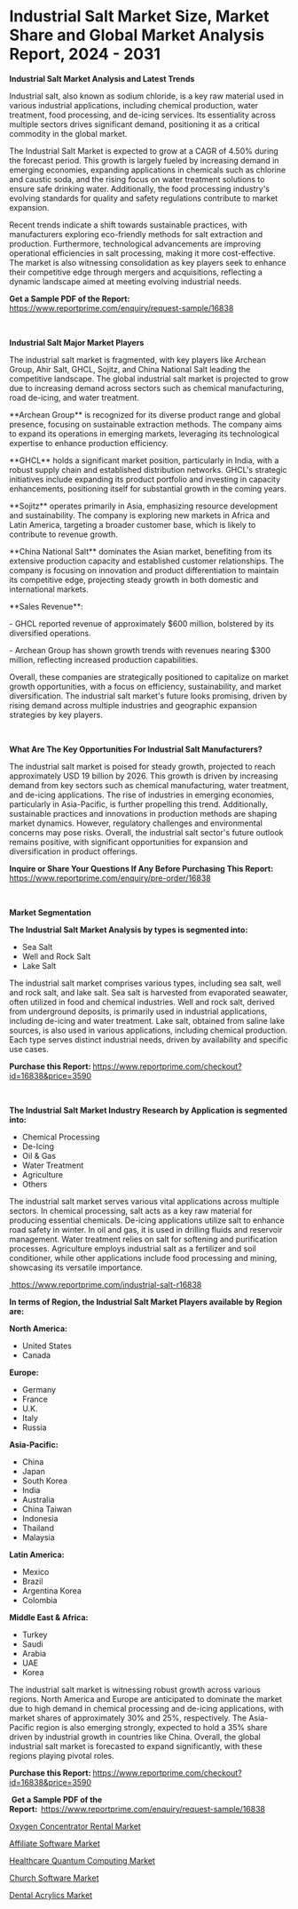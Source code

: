 <p><h1>Industrial Salt Market Size, Market Share and Global Market Analysis Report, 2024 - 2031</h1></p><p><strong>Industrial Salt Market Analysis and Latest Trends</strong></p>
<p><p>Industrial salt, also known as sodium chloride, is a key raw material used in various industrial applications, including chemical production, water treatment, food processing, and de-icing services. Its essentiality across multiple sectors drives significant demand, positioning it as a critical commodity in the global market.</p><p>The Industrial Salt Market is expected to grow at a CAGR of 4.50% during the forecast period. This growth is largely fueled by increasing demand in emerging economies, expanding applications in chemicals such as chlorine and caustic soda, and the rising focus on water treatment solutions to ensure safe drinking water. Additionally, the food processing industry's evolving standards for quality and safety regulations contribute to market expansion. </p><p>Recent trends indicate a shift towards sustainable practices, with manufacturers exploring eco-friendly methods for salt extraction and production. Furthermore, technological advancements are improving operational efficiencies in salt processing, making it more cost-effective. The market is also witnessing consolidation as key players seek to enhance their competitive edge through mergers and acquisitions, reflecting a dynamic landscape aimed at meeting evolving industrial needs.</p></p>
<p><strong>Get a Sample PDF of the Report:&nbsp;</strong> <a href="https://www.reportprime.com/enquiry/request-sample/16838?utm_campaign=100&utm_medium=2&utm_source=Github&utm_content=ia&utm_term=24112024&utm_id=industrial-salt">https://www.reportprime.com/enquiry/request-sample/16838</a></p>
<p>&nbsp;</p>
<p><strong>Industrial Salt Major Market Players</strong></p>
<p><p>The industrial salt market is fragmented, with key players like Archean Group, Ahir Salt, GHCL, Sojitz, and China National Salt leading the competitive landscape. The global industrial salt market is projected to grow due to increasing demand across sectors such as chemical manufacturing, road de-icing, and water treatment.</p><p>**Archean Group** is recognized for its diverse product range and global presence, focusing on sustainable extraction methods. The company aims to expand its operations in emerging markets, leveraging its technological expertise to enhance production efficiency.</p><p>**GHCL** holds a significant market position, particularly in India, with a robust supply chain and established distribution networks. GHCL's strategic initiatives include expanding its product portfolio and investing in capacity enhancements, positioning itself for substantial growth in the coming years.</p><p>**Sojitz** operates primarily in Asia, emphasizing resource development and sustainability. The company is exploring new markets in Africa and Latin America, targeting a broader customer base, which is likely to contribute to revenue growth.</p><p>**China National Salt** dominates the Asian market, benefiting from its extensive production capacity and established customer relationships. The company is focusing on innovation and product differentiation to maintain its competitive edge, projecting steady growth in both domestic and international markets.</p><p>**Sales Revenue**: </p><p>- GHCL reported revenue of approximately $600 million, bolstered by its diversified operations. </p><p>- Archean Group has shown growth trends with revenues nearing $300 million, reflecting increased production capabilities.</p><p>Overall, these companies are strategically positioned to capitalize on market growth opportunities, with a focus on efficiency, sustainability, and market diversification. The industrial salt market's future looks promising, driven by rising demand across multiple industries and geographic expansion strategies by key players.</p></p>
<p>&nbsp;</p>
<p><strong>What Are The Key Opportunities For Industrial Salt Manufacturers?</strong></p>
<p><p>The industrial salt market is poised for steady growth, projected to reach approximately USD 19 billion by 2026. This growth is driven by increasing demand from key sectors such as chemical manufacturing, water treatment, and de-icing applications. The rise of industries in emerging economies, particularly in Asia-Pacific, is further propelling this trend. Additionally, sustainable practices and innovations in production methods are shaping market dynamics. However, regulatory challenges and environmental concerns may pose risks. Overall, the industrial salt sector's future outlook remains positive, with significant opportunities for expansion and diversification in product offerings.</p></p>
<p><strong>Inquire or Share Your Questions If Any Before Purchasing This Report:</strong> <a href="https://www.reportprime.com/enquiry/pre-order/16838?utm_campaign=100&utm_medium=2&utm_source=Github&utm_content=ia&utm_term=24112024&utm_id=industrial-salt">https://www.reportprime.com/enquiry/pre-order/16838</a></p>
<p>&nbsp;</p>
<p><strong>Market Segmentation</strong></p>
<p><strong>The Industrial Salt Market Analysis by types is segmented into:</strong></p>
<p><ul><li>Sea Salt</li><li>Well and Rock Salt</li><li>Lake Salt</li></ul></p>
<p><p>The industrial salt market comprises various types, including sea salt, well and rock salt, and lake salt. Sea salt is harvested from evaporated seawater, often utilized in food and chemical industries. Well and rock salt, derived from underground deposits, is primarily used in industrial applications, including de-icing and water treatment. Lake salt, obtained from saline lake sources, is also used in various applications, including chemical production. Each type serves distinct industrial needs, driven by availability and specific use cases.</p></p>
<p><strong>Purchase this Report:&nbsp;</strong><a href="https://www.reportprime.com/checkout?id=16838&price=3590&utm_campaign=100&utm_medium=2&utm_source=Github&utm_content=ia&utm_term=24112024&utm_id=industrial-salt">https://www.reportprime.com/checkout?id=16838&price=3590</a></p>
<p>&nbsp;</p>
<p><strong>The Industrial Salt Market Industry Research by Application is segmented into:</strong></p>
<p><ul><li>Chemical Processing</li><li>De-Icing</li><li>Oil & Gas</li><li>Water Treatment</li><li>Agriculture</li><li>Others</li></ul></p>
<p><p>The industrial salt market serves various vital applications across multiple sectors. In chemical processing, salt acts as a key raw material for producing essential chemicals. De-icing applications utilize salt to enhance road safety in winter. In oil and gas, it is used in drilling fluids and reservoir management. Water treatment relies on salt for softening and purification processes. Agriculture employs industrial salt as a fertilizer and soil conditioner, while other applications include food processing and mining, showcasing its versatile importance.</p></p>
<p><a href="https://www.reportprime.com/industrial-salt-r16838?utm_campaign=100&utm_medium=2&utm_source=Github&utm_content=ia&utm_term=24112024&utm_id=industrial-salt">&nbsp;https://www.reportprime.com/industrial-salt-r16838</a></p>
<p><strong>In terms of Region, the Industrial Salt Market Players available by Region are:</strong></p>
<p>
    <p> <strong> North America: </strong>
        <ul>
            <li>United States</li>
            <li>Canada</li>
        </ul>
        </p> 
    <p> <strong> Europe: </strong>
        <ul>
            <li>Germany</li>
            <li>France</li>
            <li>U.K.</li>
            <li>Italy</li>
            <li>Russia</li>
        </ul>
        </p> 
    <p> <strong> Asia-Pacific: </strong>
        <ul>
            <li>China</li>
            <li>Japan</li>
            <li>South Korea</li>
            <li>India</li>
            <li>Australia</li>
            <li>China Taiwan</li>
            <li>Indonesia</li>
            <li>Thailand</li>
            <li>Malaysia</li>
        </ul>
        </p> 
    <p> <strong> Latin America: </strong>
        <ul>
            <li>Mexico</li>
            <li>Brazil</li>
            <li>Argentina Korea</li>
            <li>Colombia</li>
        </ul>
        </p> 
    <p> <strong> Middle East & Africa: </strong>
        <ul>
            <li>Turkey</li>
            <li>Saudi</li>
            <li>Arabia</li>
            <li>UAE</li>
            <li>Korea</li>
        </ul>
    </p>
    </p>
<p><p>The industrial salt market is witnessing robust growth across various regions. North America and Europe are anticipated to dominate the market due to high demand in chemical processing and de-icing applications, with market shares of approximately 30% and 25%, respectively. The Asia-Pacific region is also emerging strongly, expected to hold a 35% share driven by industrial growth in countries like China. Overall, the global industrial salt market is forecasted to expand significantly, with these regions playing pivotal roles.</p></p>
<p><strong>Purchase this Report: </strong><a href="https://www.reportprime.com/checkout?id=16838&price=3590&utm_campaign=100&utm_medium=2&utm_source=Github&utm_content=ia&utm_term=24112024&utm_id=industrial-salt">https://www.reportprime.com/checkout?id=16838&price=3590</a></p>
<p>&nbsp;<strong>Get a Sample PDF of the Report:&nbsp;&nbsp;</strong><a href="https://www.reportprime.com/enquiry/request-sample/16838?utm_campaign=100&utm_medium=2&utm_source=Github&utm_content=ia&utm_term=24112024&utm_id=industrial-salt">https://www.reportprime.com/enquiry/request-sample/16838</a></p>
<p><strong></strong></p>
<p><p><a href="https://issuu.com/reportprime-2/docs/oxygen-concentrator-rental-market-s_55cd95d45748bf?utm_campaign=100&utm_medium=2&utm_source=Github&utm_content=ia&utm_term=24112024&utm_id=industrial-salt">Oxygen Concentrator Rental Market</a></p><p><a href="https://www.linkedin.com/pulse/global-affiliate-software-market-analysis-trends-forecasts-growth-jgs5e?utm_campaign=100&utm_medium=2&utm_source=Github&utm_content=ia&utm_term=24112024&utm_id=industrial-salt">Affiliate Software Market</a></p><p><a href="https://issuu.com/reportprime-2/docs/healthcare-quantum-computing-market_ff8ad4710b19aa?utm_campaign=100&utm_medium=2&utm_source=Github&utm_content=ia&utm_term=24112024&utm_id=industrial-salt">Healthcare Quantum Computing Market</a></p><p><a href="https://www.linkedin.com/pulse/church-software-market-size-analysis-growing-121-cagr-5uwpe?utm_campaign=100&utm_medium=2&utm_source=Github&utm_content=ia&utm_term=24112024&utm_id=industrial-salt">Church Software Market</a></p><p><a href="https://github.com/sca704osol/Market-Research-Report-List-1/blob/main/dental-acrylics-market.md?utm_campaign=100&utm_medium=2&utm_source=Github&utm_content=ia&utm_term=24112024&utm_id=industrial-salt">Dental Acrylics Market</a></p></p>